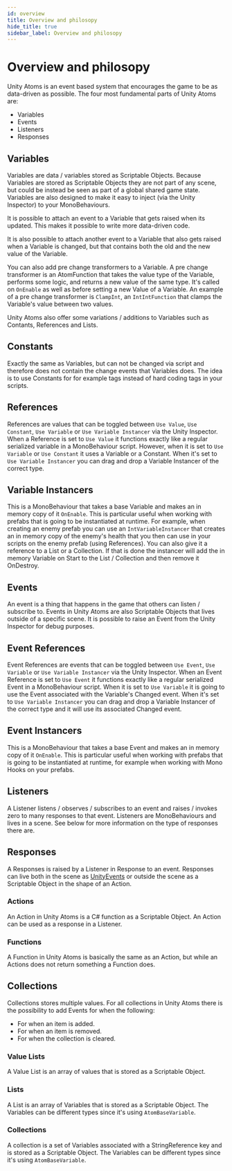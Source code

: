 ```yaml
---
id: overview
title: Overview and philosopy
hide_title: true
sidebar_label: Overview and philosopy
---
```


# Overview and philosopy

Unity Atoms is an event based system that encourages the game to be as data-driven as possible. The four most fundamental parts of Unity Atoms are:

-   Variables
-   Events
-   Listeners
-   Responses

## Variables

Variables are data / variables stored as Scriptable Objects. Because Variables are stored as Scriptable Objects they are not part of any scene, but could be instead be seen as part of a global shared game state. Variables are also designed to make it easy to inject (via the Unity Inspector) to your MonoBehaviours.

It is possible to attach an event to a Variable that gets raised when its updated. This makes it possible to write more data-driven code.

It is also possible to attach another event to a Variable that also gets raised when a Variable is changed, but that contains both the old and the new value of the Variable.

You can also add pre change transformers to a Variable. A pre change transformer is an AtomFunction that takes the value type of the Variable, performs some logic, and returns a new value of the same type. It's called on `OnEnable` as well as before setting a new Value of a Variable. An example of a pre change transformer is `ClampInt`, an `IntIntFunction` that clamps the Variable's value between two values.

Unity Atoms also offer some variations / additions to Variables such as Contants, References and Lists.

## Constants

Exactly the same as Variables, but can not be changed via script and therefore does not contain the change events that Variables does. The idea is to use Constants for for example tags instead of hard coding tags in your scripts.

## References

References are values that can be toggled between `Use Value`, `Use Constant`, `Use Variable` or `Use Variable Instancer` via the Unity Inspector. When a Reference is set to `Use Value` it functions exactly like a regular serialized variable in a MonoBehaviour script. However, when it is set to `Use Variable` or `Use Constant` it uses a Variable or a Constant. When it's set to `Use Variable Instancer` you can drag and drop a Variable Instancer of the correct type.

## Variable Instancers

This is a MonoBehaviour that takes a base Variable and makes an in memory copy of it `OnEnable`. This is particular useful when working with prefabs that is going to be instantiated at runtime. For example, when creating an enemy prefab you can use an `IntVariableInstancer` that creates an in memory copy of the enemy's health that you then can use in your scripts on the enemy prefab (using References). You can also give it a reference to a List or a Collection. If that is done the instancer will add the in memory Variable on Start to the List / Collection and then remove it OnDestroy.

## Events

An event is a thing that happens in the game that others can listen / subscribe to. Events in Unity Atoms are also Scriptable Objects that lives outside of a specific scene. It is possible to raise an Event from the Unity Inspector for debug purposes.

## Event References

Event References are events that can be toggled between `Use Event`, `Use Variable` or `Use Variable Instancer` via the Unity Inspector. When an Event Reference is set to `Use Event` it functions exactly like a regular serialized Event in a MonoBehaviour script. When it is set to `Use Variable` it is going to use the Event associated with the Variable's Changed event. When it's set to `Use Variable Instancer` you can drag and drop a Variable Instancer of the correct type and it will use its associated Changed event.

## Event Instancers

This is a MonoBehaviour that takes a base Event and makes an in memory copy of it `OnEnable`. This is particular useful when working with prefabs that is going to be instantiated at runtime, for example when working with Mono Hooks on your prefabs.

## Listeners

A Listener listens / observes / subscribes to an event and raises / invokes zero to many responses to that event. Listeners are MonoBehaviours and lives in a scene. See below for more information on the type of responses there are.

## Responses

A Responses is raised by a Listener in Response to an event. Responses can live both in the scene as [UnityEvents](https://docs.unity3d.com/ScriptReference/Events.UnityEvent.html) or outside the scene as a Scriptable Object in the shape of an Action.

### Actions

An Action in Unity Atoms is a C# function as a Scriptable Object. An Action can be used as a response in a Listener.

### Functions

A Function in Unity Atoms is basically the same as an Action, but while an Actions does not return something a Function does.

## Collections

Collections stores multiple values. For all collections in Unity Atoms there is the possibility to add Events for when the following:

-   For when an item is added.
-   For when an item is removed.
-   For when the collection is cleared.

### Value Lists

A Value List is an array of values that is stored as a Scriptable Object.

### Lists

A List is an array of Variables that is stored as a Scriptable Object. The Variables can be different types since it's using `AtomBaseVariable`.

### Collections

A collection is a set of Variables associated with a StringReference key and is stored as a Scriptable Object. The Variables can be different types since it's using `AtomBaseVariable`.
